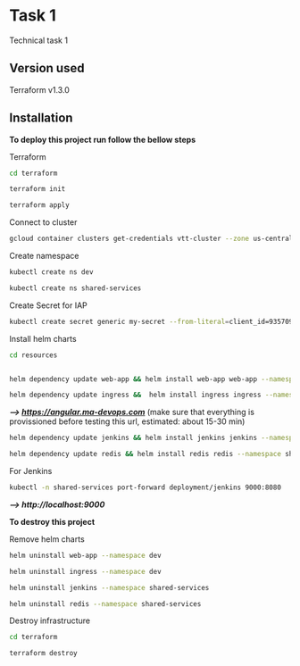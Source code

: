 
# Task 1

Technical task 1


## Version used

Terraform v1.3.0

## Installation

**To deploy this project run follow the bellow steps**

Terraform
```bash
cd terraform  
```
```bash
terraform init
```
```bash
terraform apply
```
Connect to cluster
```bash
gcloud container clusters get-credentials vtt-cluster --zone us-central1-c --project vodafone-technical-task
```

Create namespace

```bash
kubectl create ns dev 
```
```bash
kubectl create ns shared-services
```
Create Secret for IAP

```bash
kubectl create secret generic my-secret --from-literal=client_id=935709849419-22tc18db4j70hd783p1c9vsm5ejmqlnl.apps.googleusercontent.com --from-literal=client_secret=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
```
Install helm charts 
```bash
cd resources
```
```bash

helm dependency update web-app && helm install web-app web-app --namespace dev
```
```bash
helm dependency update ingress &&  helm install ingress ingress --namespace dev
```
***--> https://angular.ma-devops.com*** (make sure that everything is provissioned before testing this url, estimated: about 15-30 min)

```bash
helm dependency update jenkins && helm install jenkins jenkins --namespace shared-services 
```
```bash
helm dependency update redis && helm install redis redis --namespace shared-services 
```
For Jenkins
```bash
kubectl -n shared-services port-forward deployment/jenkins 9000:8080
```
***--> http://localhost:9000***

**To destroy this project** 

Remove helm charts
```bash
helm uninstall web-app --namespace dev
```
```bash
helm uninstall ingress --namespace dev
```
```bash
helm uninstall jenkins --namespace shared-services
```
```bash
helm uninstall redis --namespace shared-services 
```

Destroy infrastructure

```bash
cd terraform 
```
```bash
terraform destroy 
```
